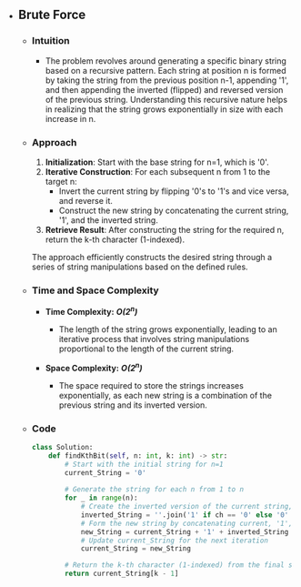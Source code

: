 - ## Brute Force 

    - ### Intuition
        - The problem revolves around generating a specific binary string based on a recursive pattern. Each string at position n is formed by taking the string from the previous position n-1, appending '1', and then appending the inverted (flipped) and reversed version of the previous string. Understanding this recursive nature helps in realizing that the string grows exponentially in size with each increase in n.

    - ### Approach
        1. **Initialization**: Start with the base string for n=1, which is '0'.
        2. **Iterative Construction**: For each subsequent n from 1 to the target n:
            - Invert the current string by flipping '0's to '1's and vice versa, and reverse it.
            - Construct the new string by concatenating the current string, '1', and the inverted string.
        3. **Retrieve Result**: After constructing the string for the required n, return the k-th character (1-indexed).

        The approach efficiently constructs the desired string through a series of string manipulations based on the defined rules.

    - ### Time and Space Complexity

        - __Time Complexity:__ ___O(2<sup>n</sup>)___
            - The length of the string grows exponentially, leading to an iterative process that involves string manipulations proportional to the length of the current string.

        - __Space Complexity:__ ___O(2<sup>n</sup>)___
            - The space required to store the strings increases exponentially, as each new string is a combination of the previous string and its inverted version.

    - ### Code
        ```python
        class Solution:
            def findKthBit(self, n: int, k: int) -> str:
                # Start with the initial string for n=1
                current_String = '0'
                
                # Generate the string for each n from 1 to n
                for _ in range(n):
                    # Create the inverted version of the current string, reversed and toggled
                    inverted_String = ''.join('1' if ch == '0' else '0' for ch in current_String[::-1])
                    # Form the new string by concatenating current, '1', and inverted
                    new_String = current_String + '1' + inverted_String
                    # Update current_String for the next iteration
                    current_String = new_String

                # Return the k-th character (1-indexed) from the final string
                return current_String[k - 1]
        ```